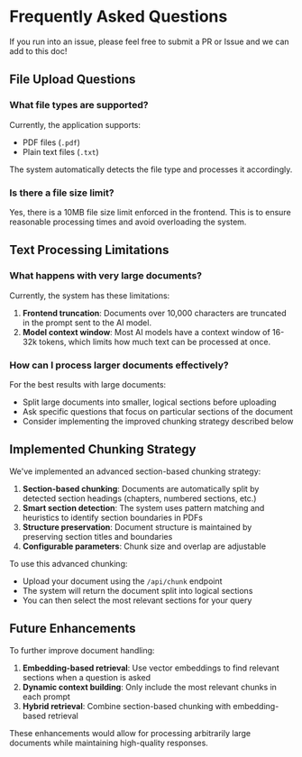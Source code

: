 
# Frequently Asked Questions

If you run into an issue, please feel free to submit a PR or Issue and we can add to this doc!

## File Upload Questions

### What file types are supported?
Currently, the application supports:
- PDF files (`.pdf`)
- Plain text files (`.txt`)

The system automatically detects the file type and processes it accordingly.

### Is there a file size limit?
Yes, there is a 10MB file size limit enforced in the frontend. This is to ensure reasonable processing times and avoid overloading the system.

## Text Processing Limitations

### What happens with very large documents?
Currently, the system has these limitations:

1. **Frontend truncation**: Documents over 10,000 characters are truncated in the prompt sent to the AI model.
2. **Model context window**: Most AI models have a context window of 16-32k tokens, which limits how much text can be processed at once.

### How can I process larger documents effectively?
For the best results with large documents:
- Split large documents into smaller, logical sections before uploading
- Ask specific questions that focus on particular sections of the document
- Consider implementing the improved chunking strategy described below

## Implemented Chunking Strategy

We've implemented an advanced section-based chunking strategy:

1. **Section-based chunking**: Documents are automatically split by detected section headings (chapters, numbered sections, etc.)
2. **Smart section detection**: The system uses pattern matching and heuristics to identify section boundaries in PDFs
3. **Structure preservation**: Document structure is maintained by preserving section titles and boundaries
4. **Configurable parameters**: Chunk size and overlap are adjustable

To use this advanced chunking:
- Upload your document using the `/api/chunk` endpoint
- The system will return the document split into logical sections
- You can then select the most relevant sections for your query

## Future Enhancements

To further improve document handling:
1. **Embedding-based retrieval**: Use vector embeddings to find relevant sections when a question is asked
2. **Dynamic context building**: Only include the most relevant chunks in each prompt
3. **Hybrid retrieval**: Combine section-based chunking with embedding-based retrieval

These enhancements would allow for processing arbitrarily large documents while maintaining high-quality responses.

